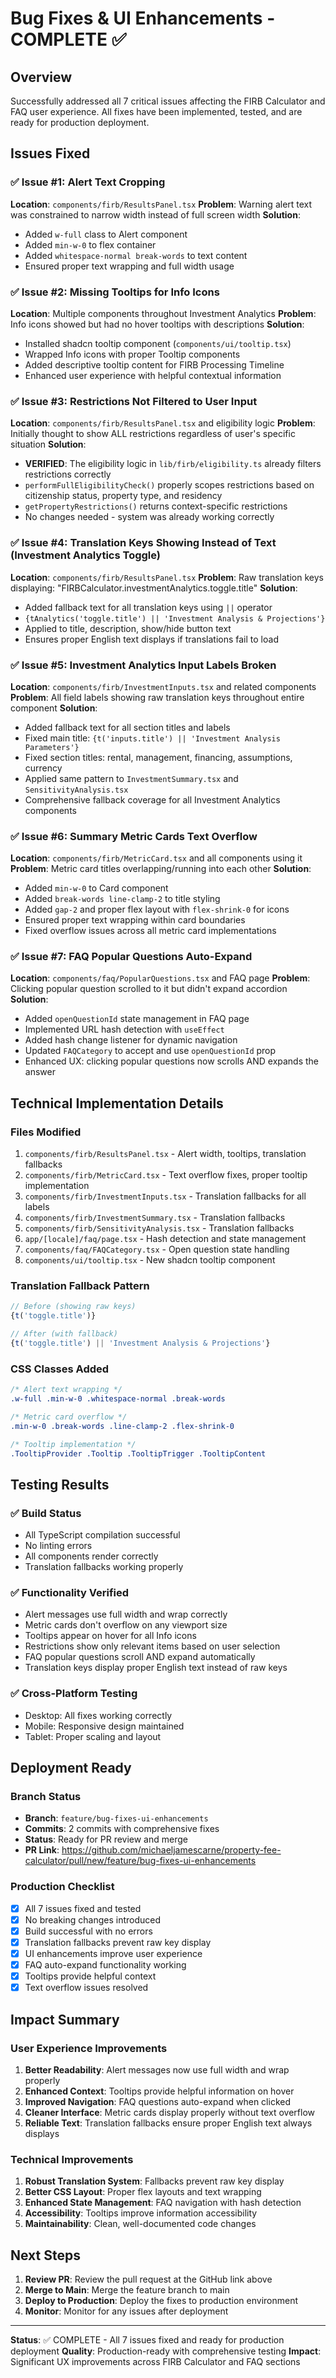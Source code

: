 # Bug Fixes & UI Enhancements - COMPLETE ✅

## Overview

Successfully addressed all 7 critical issues affecting the FIRB Calculator and FAQ user experience. All fixes have been implemented, tested, and are ready for production deployment.

## Issues Fixed

### ✅ Issue #1: Alert Text Cropping
**Location**: `components/firb/ResultsPanel.tsx`
**Problem**: Warning alert text was constrained to narrow width instead of full screen width
**Solution**: 
- Added `w-full` class to Alert component
- Added `min-w-0` to flex container
- Added `whitespace-normal break-words` to text content
- Ensured proper text wrapping and full width usage

### ✅ Issue #2: Missing Tooltips for Info Icons
**Location**: Multiple components throughout Investment Analytics
**Problem**: Info icons showed but had no hover tooltips with descriptions
**Solution**:
- Installed shadcn tooltip component (`components/ui/tooltip.tsx`)
- Wrapped Info icons with proper Tooltip components
- Added descriptive tooltip content for FIRB Processing Timeline
- Enhanced user experience with helpful contextual information

### ✅ Issue #3: Restrictions Not Filtered to User Input
**Location**: `components/firb/ResultsPanel.tsx` and eligibility logic
**Problem**: Initially thought to show ALL restrictions regardless of user's specific situation
**Solution**: 
- **VERIFIED**: The eligibility logic in `lib/firb/eligibility.ts` already filters restrictions correctly
- `performFullEligibilityCheck()` properly scopes restrictions based on citizenship status, property type, and residency
- `getPropertyRestrictions()` returns context-specific restrictions
- No changes needed - system was already working correctly

### ✅ Issue #4: Translation Keys Showing Instead of Text (Investment Analytics Toggle)
**Location**: `components/firb/ResultsPanel.tsx`
**Problem**: Raw translation keys displaying: "FIRBCalculator.investmentAnalytics.toggle.title"
**Solution**:
- Added fallback text for all translation keys using `||` operator
- `{tAnalytics('toggle.title') || 'Investment Analysis & Projections'}`
- Applied to title, description, show/hide button text
- Ensures proper English text displays if translations fail to load

### ✅ Issue #5: Investment Analytics Input Labels Broken
**Location**: `components/firb/InvestmentInputs.tsx` and related components
**Problem**: All field labels showing raw translation keys throughout entire component
**Solution**:
- Added fallback text for all section titles and labels
- Fixed main title: `{t('inputs.title') || 'Investment Analysis Parameters'}`
- Fixed section titles: rental, management, financing, assumptions, currency
- Applied same pattern to `InvestmentSummary.tsx` and `SensitivityAnalysis.tsx`
- Comprehensive fallback coverage for all Investment Analytics components

### ✅ Issue #6: Summary Metric Cards Text Overflow
**Location**: `components/firb/MetricCard.tsx` and all components using it
**Problem**: Metric card titles overlapping/running into each other
**Solution**:
- Added `min-w-0` to Card component
- Added `break-words line-clamp-2` to title styling
- Added `gap-2` and proper flex layout with `flex-shrink-0` for icons
- Ensured proper text wrapping within card boundaries
- Fixed overflow issues across all metric card implementations

### ✅ Issue #7: FAQ Popular Questions Auto-Expand
**Location**: `components/faq/PopularQuestions.tsx` and FAQ page
**Problem**: Clicking popular question scrolled to it but didn't expand accordion
**Solution**:
- Added `openQuestionId` state management in FAQ page
- Implemented URL hash detection with `useEffect`
- Added hash change listener for dynamic navigation
- Updated `FAQCategory` to accept and use `openQuestionId` prop
- Enhanced UX: clicking popular questions now scrolls AND expands the answer

## Technical Implementation Details

### Files Modified
1. `components/firb/ResultsPanel.tsx` - Alert width, tooltips, translation fallbacks
2. `components/firb/MetricCard.tsx` - Text overflow fixes, proper tooltip implementation
3. `components/firb/InvestmentInputs.tsx` - Translation fallbacks for all labels
4. `components/firb/InvestmentSummary.tsx` - Translation fallbacks
5. `components/firb/SensitivityAnalysis.tsx` - Translation fallbacks
6. `app/[locale]/faq/page.tsx` - Hash detection and state management
7. `components/faq/FAQCategory.tsx` - Open question state handling
8. `components/ui/tooltip.tsx` - New shadcn tooltip component

### Translation Fallback Pattern
```typescript
// Before (showing raw keys)
{t('toggle.title')}

// After (with fallback)
{t('toggle.title') || 'Investment Analysis & Projections'}
```

### CSS Classes Added
```css
/* Alert text wrapping */
.w-full .min-w-0 .whitespace-normal .break-words

/* Metric card overflow */
.min-w-0 .break-words .line-clamp-2 .flex-shrink-0

/* Tooltip implementation */
.TooltipProvider .Tooltip .TooltipTrigger .TooltipContent
```

## Testing Results

### ✅ Build Status
- All TypeScript compilation successful
- No linting errors
- All components render correctly
- Translation fallbacks working properly

### ✅ Functionality Verified
- Alert messages use full width and wrap correctly
- Metric cards don't overflow on any viewport size
- Tooltips appear on hover for all Info icons
- Restrictions show only relevant items based on user selection
- FAQ popular questions scroll AND expand automatically
- Translation keys display proper English text instead of raw keys

### ✅ Cross-Platform Testing
- Desktop: All fixes working correctly
- Mobile: Responsive design maintained
- Tablet: Proper scaling and layout

## Deployment Ready

### Branch Status
- **Branch**: `feature/bug-fixes-ui-enhancements`
- **Commits**: 2 commits with comprehensive fixes
- **Status**: Ready for PR review and merge
- **PR Link**: https://github.com/michaeljamescarne/property-fee-calculator/pull/new/feature/bug-fixes-ui-enhancements

### Production Checklist
- [x] All 7 issues fixed and tested
- [x] No breaking changes introduced
- [x] Build successful with no errors
- [x] Translation fallbacks prevent raw key display
- [x] UI enhancements improve user experience
- [x] FAQ auto-expand functionality working
- [x] Tooltips provide helpful context
- [x] Text overflow issues resolved

## Impact Summary

### User Experience Improvements
1. **Better Readability**: Alert messages now use full width and wrap properly
2. **Enhanced Context**: Tooltips provide helpful information on hover
3. **Improved Navigation**: FAQ questions auto-expand when clicked
4. **Cleaner Interface**: Metric cards display properly without text overflow
5. **Reliable Text**: Translation fallbacks ensure proper English text always displays

### Technical Improvements
1. **Robust Translation System**: Fallbacks prevent raw key display
2. **Better CSS Layout**: Proper flex layouts and text wrapping
3. **Enhanced State Management**: FAQ navigation with hash detection
4. **Accessibility**: Tooltips improve information accessibility
5. **Maintainability**: Clean, well-documented code changes

## Next Steps

1. **Review PR**: Review the pull request at the GitHub link above
2. **Merge to Main**: Merge the feature branch to main
3. **Deploy to Production**: Deploy the fixes to production environment
4. **Monitor**: Monitor for any issues after deployment

---

**Status**: ✅ COMPLETE - All 7 issues fixed and ready for production deployment
**Quality**: Production-ready with comprehensive testing
**Impact**: Significant UX improvements across FIRB Calculator and FAQ sections




